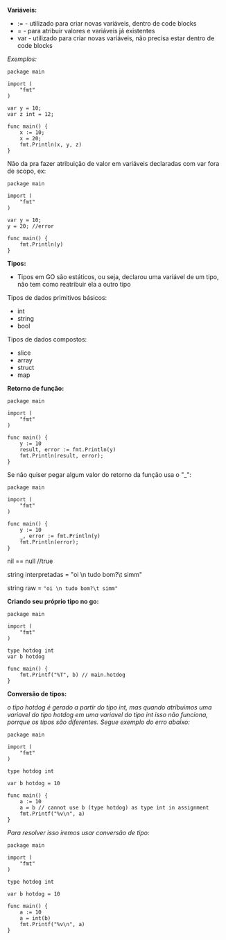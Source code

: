 **Variáveis:**

* :=    - utilizado para criar novas variáveis, dentro de code blocks
* =     - para atribuir valores e variáveis já existentes
* var   - utilizado para criar novas variáveis, não precisa estar dentro de code blocks

*Exemplos:*

```
package main

import (
    "fmt"
)

var y = 10;
var z int = 12;

func main() {
    x := 10;
    x = 20;
    fmt.Println(x, y, z)
}
```

Não da pra fazer atribuição de valor em variáveis declaradas com var fora de scopo, ex:

```
package main

import (
    "fmt"
)

var y = 10;
y = 20; //error

func main() {
    fmt.Println(y)
}
```

**Tipos:**

* Tipos em GO são estáticos, ou seja, declarou uma variável de um tipo, não tem como reatribuir ela a outro tipo

Tipos de dados primitivos básicos:

* int
* string
* bool

Tipos de dados compostos:

* slice
* array
* struct
* map

**Retorno de função:**

```
package main

import (
    "fmt"
)

func main() {
    y := 10
    result, error := fmt.Println(y)
    fmt.Println(result, error);
}
```

Se não quiser pegar algum valor do retorno da função usa o "_":

```
package main

import (
    "fmt"
)

func main() {
    y := 10
    _, error := fmt.Println(y)
    fmt.Println(error);
}
```

nil == null //true

string interpretadas = "oi \n tudo bom?\t simm"

string raw = `"oi \n tudo bom?\t simm"`

**Criando seu próprio tipo no go:**

```
package main

import (
    "fmt"
)

type hotdog int
var b hotdog

func main() {
    fmt.Printf("%T", b) // main.hotdog
}
```

**Conversão de tipos:**

*o tipo hotdog é gerado a partir do tipo int, mas quando atribuimos uma variavel do tipo hotdog em uma variavel do tipo int isso não funciona,
porrque os tipos são diferentes. Segue exemplo do erro abaixo:*

```
package main

import (
	"fmt"
)

type hotdog int

var b hotdog = 10

func main() {
	a := 10
	a = b // cannot use b (type hotdog) as type int in assignment
	fmt.Printf("%v\n", a)
}
```

*Para resolver isso iremos usar conversão de tipo:*

```
package main

import (
	"fmt"
)

type hotdog int

var b hotdog = 10

func main() {
	a := 10
	a = int(b)
	fmt.Printf("%v\n", a)
}
```
